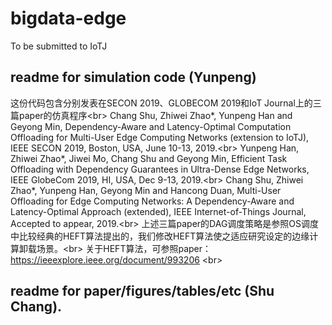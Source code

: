 # bigdata-edge
To be submitted to IoTJ

## readme for simulation code (Yunpeng)
这份代码包含分别发表在SECON 2019、GLOBECOM 2019和IoT Journal上的三篇paper的仿真程序\<br>
Chang Shu, Zhiwei Zhao*, Yunpeng Han and Geyong Min, Dependency-Aware and Latency-Optimal Computation Offloading for Multi-User Edge Computing Networks (extension to IoTJ), IEEE SECON 2019, Boston, USA, June 10-13, 2019.\<br>
Yunpeng Han, Zhiwei Zhao*, Jiwei Mo, Chang Shu and Geyong Min, Efficient Task Offloading with Dependency Guarantees in Ultra-Dense Edge Networks, IEEE GlobeCom 2019, HI, USA, Dec 9-13, 2019.\<br>
Chang Shu, Zhiwei Zhao*, Yunpeng Han, Geyong Min and Hancong Duan, Multi-User Offloading for Edge Computing Networks: A Dependency-Aware and Latency-Optimal Approach (extended), IEEE Internet-of-Things Journal, Accepted to appear, 2019.\<br>
上述三篇paper的DAG调度策略是参照OS调度中比较经典的HEFT算法提出的，我们修改HEFT算法使之适应研究设定的边缘计算卸载场景。\<br>
关于HEFT算法，可参照paper：https://ieeexplore.ieee.org/document/993206 \<br>
## readme for paper/figures/tables/etc (Shu Chang).
